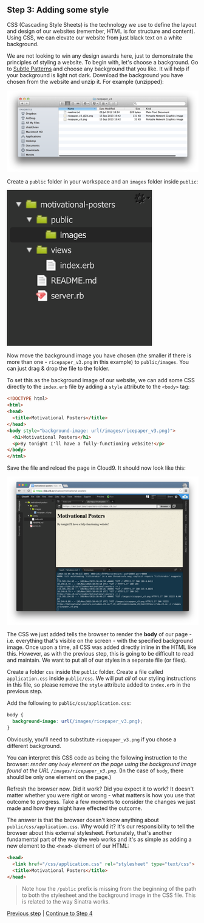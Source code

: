 ## Step 3: Adding some style

CSS (Cascading Style Sheets) is the technology we use to define the layout and design of our websites (remember, HTML is for structure and content). Using CSS, we can elevate our website from just black text on a white background.

We are not looking to win any design awards here, just to demonstrate the principles of styling a website. To begin with, let's choose a background. Go to [Subtle Patterns](http://subtlepatterns.com) and choose any background that you like. It will help if your background is light not dark. Download the background you have chosen from the website and unzip it.  For example (unzipped):

![ricepaper](/images/step_3/ricepaper.png)

Create a `public` folder in your workspace and an `images` folder inside `public`:

![public/images folder](/images/step_3/public_images_folder.png)

Now move the background image you have chosen (the smaller if there is more than one - `ricepaper_v3.png` in this example) to `public/images`.  You can just drag & drop the file to the folder.

To set this as the background image of our website, we can add some CSS directly to the `index.erb` file by adding a `style` attribute to the `<body>` tag:

```html
<!DOCTYPE html>
<html>
<head>
  <title>Motivational Posters</title>
</head>
<body style="background-image: url(/images/ricepaper_v3.png)">
  <h1>Motivational Posters</h1>
  <p>By tonight I'll have a fully-functioning website!</p>
</body>
</html>
```

Save the file and reload the page in Cloud9.  It should now look like this:

![Applying ricepaper background](/images/step_3/applying_background.png)

The CSS we just added tells the browser to render the **body** of our page - i.e. everything that's visible on the screen - with the specified background image.  Once upon a time, all CSS was added directly inline in the HTML like this.  However, as with the previous step, this is going to be difficult to read and maintain.  We want to put all of our styles in a separate file (or files).

Create a folder `css` inside the `public` folder.  Create a file called `application.css` inside `public/css`.  We will put *all* of our styling instructions in this file, so please remove the `style` attribute added to `index.erb` in the previous step.

Add the following to `public/css/application.css`:

```css
body {
  background-image: url(/images/ricepaper_v3.png);
}
```

Obviously, you'll need to substitute `ricepaper_v3.png` if you chose a different background.

You can interpret this CSS code as being the following instruction to the browser: *render any `body` element on the page using the background image found at the URL `/images/ricepaper_v3.png`*. (In the case of `body`, there should be only one element on the page.)

Refresh the browser now.  Did it work?  Did you expect it to work?  It doesn't matter whether you were right or wrong - what matters is how you use that outcome to progress.  Take a few moments to consider the changes we just made and how they might have effected the outcome.

The answer is that the browser doesn't know anything about `public/css/application.css`.  Why would it?  It's our responsibility to tell the browser about this external stylesheet.  Fortunately, that's another fundamental part of the way the web works and it's as simple as adding a new element to the `<head>` element of our HTML:

```html
<head>
  <link href="/css/application.css" rel="stylesheet" type="text/css">
  <title>Motivational Posters</title>
</head>
```

> Note how the `/public` prefix is missing from the beginning of the path to both the stylesheet and the background image in the CSS file.  This is related to the way Sinatra works.

[Previous step](/steps/2.md) | [Continue to Step 4](/steps/4.md)
